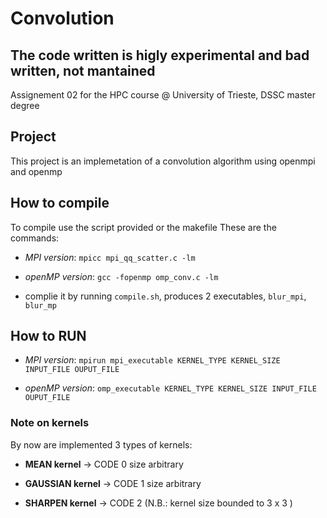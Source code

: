 # Convolution
## The code written is higly experimental and bad written, not mantained
Assignement 02 for the HPC course @ University of Trieste, DSSC master degree
## Project
This project is an implemetation of a convolution algorithm using openmpi and openmp
## How to compile
To compile use the script provided or the makefile
These are the commands:

- *MPI version*: `mpicc mpi_qq_scatter.c -lm`

- *openMP version*: `gcc -fopenmp omp_conv.c -lm`

- complie it by running `compile.sh`, produces 2 executables, `blur_mpi`, `blur_mp`

## How to RUN

- *MPI version*: `mpirun mpi_executable KERNEL_TYPE KERNEL_SIZE INPUT_FILE OUPUT_FILE`

- *openMP version*: `omp_executable KERNEL_TYPE KERNEL_SIZE INPUT_FILE OUPUT_FILE`
### Note on kernels
By now are implemented 3 types of kernels:

- **MEAN kernel** -> CODE 0 size arbitrary

- **GAUSSIAN kernel** -> CODE 1 size arbitrary

- **SHARPEN kernel** -> CODE 2 (N.B.: kernel size bounded to 3 x 3 )

